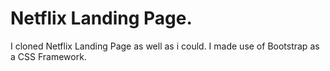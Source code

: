 # Netflix Landing Page.

I cloned Netflix Landing Page as well as i could. I made use of Bootstrap as a CSS Framework.